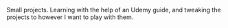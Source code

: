 Small projects. Learning with the help of an Udemy guide, and tweaking the projects to however I want to play with them.
